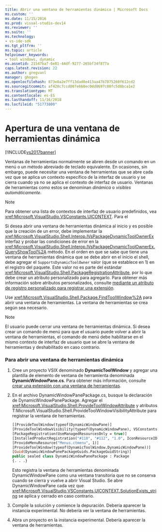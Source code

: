 ```yaml
---
title: Abrir una ventana de herramientas dinámica | Microsoft Docs
ms.custom: ''
ms.date: 11/15/2016
ms.prod: visual-studio-dev14
ms.reviewer: ''
ms.suite: ''
ms.technology:
- vs-ide-sdk
ms.tgt_pltfrm: ''
ms.topic: article
helpviewer_keywords:
- tool windows, dynamic
ms.assetid: 21547ba7-6e81-44df-9277-265bf34f877a
caps.latest.revision: 22
ms.author: gregvanl
manager: ghogen
ms.openlocfilehash: 073e8a2e7ff13dad0e413aa47b7875260f612cd2
ms.sourcegitcommit: af428c7ccd007e668ec0dd8697c88fc5d8bca1e2
ms.translationtype: MT
ms.contentlocale: es-ES
ms.lasthandoff: 11/16/2018
ms.locfileid: "51773800"
---
```

# <a name="opening-a-dynamic-tool-window"></a>Apertura de una ventana de herramientas dinámica
[!INCLUDE[vs2017banner](../includes/vs2017banner.md)]

Ventanas de herramientas normalmente se abren desde un comando en un menú o un método abreviado de teclado equivalente. En ocasiones, sin embargo, puede necesitar una ventana de herramientas que se abre cada vez que se aplica un contexto específico de la interfaz de usuario y se cierra cuando ya no se aplica el contexto de interfaz de usuario. Ventanas de herramientas como estos se denominan *dinámica* o *visibles automáticamente*.  
  
> [!NOTE]
>  Para obtener una lista de contextos de interfaz de usuario predefinidos, vea <xref:Microsoft.VisualStudio.VSConstants.UICONTEXT>. Para el  
  
 Si desea abrir una ventana de herramientas dinámica al inicio y es posible que la creación de un error, debe implementar la <xref:Microsoft.VisualStudio.Shell.Interop.IVsPackageDynamicToolOwnerEx> interfaz y probar las condiciones de error en la <xref:Microsoft.VisualStudio.Shell.Interop.IVsPackageDynamicToolOwnerEx.QueryShowTool%2A> método. En el orden en que se sabe que tiene una ventana de herramientas dinámica que se debe abrir en el inicio el shell, debe agregar el `SupportsDynamicToolOwner` valor (que se establece en 1) en el registro del paquete. Este valor no es parte del estándar <xref:Microsoft.VisualStudio.Shell.PackageRegistrationAttribute>, por lo que debe crear un atributo personalizado para agregarlo. Para obtener más información sobre atributos personalizados, consulte [mediante un atributo de registro personalizado para registrar una extensión](../misc/using-a-custom-registration-attribute-to-register-an-extension.md).  
  
 Use <xref:Microsoft.VisualStudio.Shell.Package.FindToolWindow%2A> para abrir una ventana de herramientas. La ventana de herramientas se crea según sea necesario.  
  
> [!NOTE]
>  El usuario puede cerrar una ventana de herramientas dinámica. Si desea crear un comando de menú para que el usuario puede volver a abrir la ventana de herramientas, el comando de menú debe habilitarse en el mismo contexto de interfaz de usuario que se abre la ventana de herramientas y deshabilitado en caso contrario.  
  
### <a name="to-open-a-dynamic-tool-window"></a>Para abrir una ventana de herramientas dinámica  
  
1.  Cree un proyecto VSIX denominado **DynamicToolWindow** y agregar una plantilla de elemento de ventana de herramienta denominada **DynamicWindowPane.cs**. Para obtener más información, consulte [crear una extensión con una ventana de herramientas](../extensibility/creating-an-extension-with-a-tool-window.md).  
  
2.  En el archivo DynamicWindowPanePackage.cs, busque la declaración de DynamicWindowPanePackage. Agregar el <xref:Microsoft.VisualStudio.Shell.ProvideToolWindowAttribute> y atributos T:Microsoft.VisualStudio.Shell.ProvideToolWindowVisibilityAttribute para registrar la ventana de herramientas.  
  
    ```vb  
    [[ProvideToolWindow(typeof(DynamicWindowPane)]  
    [ProvideToolWindowVisibility(typeof(DynamicWindowPane), VSConstants.UICONTEXT.SolutionExists_string)]  
    [PackageRegistration(UseManagedResourcesOnly = true)]  
    [InstalledProductRegistration("#110", "#112", "1.0", IconResourceID = 400)] // Info on this package for Help/About  
    [ProvideMenuResource("Menus.ctmenu", 1)]  
    [ProvideToolWindow(typeof(DynamicToolWindow.DynamicWindowPane))]  
    [Guid(DynamicWindowPanePackageGuids.PackageGuidString)]  
    public sealed class DynamicWindowPanePackage : Package  
    {. . .}  
    ```  
  
     Esto registra la ventana de herramientas denominada DynamicWindowPane como una ventana transitoria que no se conserva cuando se cierra y vuelve a abrir Visual Studio. Se abre DynamicWindowPane cada vez que <xref:Microsoft.VisualStudio.VSConstants.UICONTEXT.SolutionExists_string> se aplica y cerrado en caso contrario.  
  
3.  Compile la solución y comience la depuración. Debería aparecer la instancia experimental. No debería ver la ventana de herramientas.  
  
4.  Abra un proyecto en la instancia experimental. Debería aparecer la ventana de herramientas.

